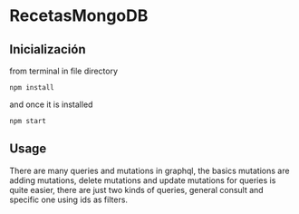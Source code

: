 # RecetasMongoDB

## Inicialización

from terminal in file directory
```
npm install
```

and once it is installed

```
npm start
```

## Usage

There are many queries and mutations in graphql, the basics mutations are adding mutations, delete mutations and update mutations
for queries is quite easier, there are just two kinds of queries, general consult and specific one using ids as filters.
